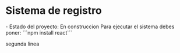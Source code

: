 <h1> Sistema de registro </h1>
- Estado del proyecto: En construccion 
Para ejecutar el sistema debes poner:
```npm install react```

segunda linea
